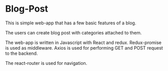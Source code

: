 # Blog-Post

This is simple web-app that has a few basic features of a blog.

The users can create blog post with categories attached to them. 

The web-app is written in Javascript with React and redux. Redux-promise is used as middleware. Axios is used for performing GET and POST request to the backend.

The react-router is used for navigation.
